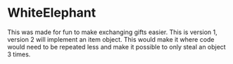 # WhiteElephant
This was made for fun to make exchanging gifts easier. This is version 1, version 2 will implement an item object. This would make it where code would need to be repeated less and make it possible to only steal an object 3 times.
